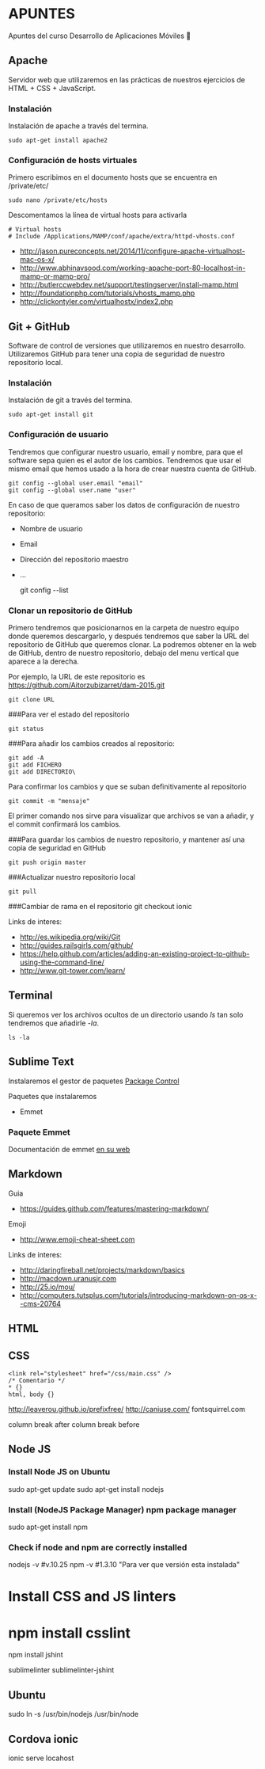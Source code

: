 # APUNTES
Apuntes del curso Desarrollo de Aplicaciones Móviles :iphone:

## Apache
Servidor web que utilizaremos en las prácticas de nuestros ejercicios de HTML + CSS + JavaScript.

### Instalación
Instalación de apache a través del termina.

    sudo apt-get install apache2

### Configuración de hosts virtuales
Primero escribimos en el documento hosts que se encuentra en /private/etc/

    sudo nano /private/etc/hosts

Descomentamos la línea de virtual hosts para activarla

    # Virtual hosts
    # Include /Applications/MAMP/conf/apache/extra/httpd-vhosts.conf
    
* http://jason.pureconcepts.net/2014/11/configure-apache-virtualhost-mac-os-x/
* http://www.abhinavsood.com/working-apache-port-80-localhost-in-mamp-or-mamp-pro/
* http://butlerccwebdev.net/support/testingserver/install-mamp.html
* http://foundationphp.com/tutorials/vhosts_mamp.php
* http://clickontyler.com/virtualhostx/index2.php

## Git + GitHub
Software de control de versiones que utilizaremos en nuestro desarrollo. Utilizaremos GitHub para tener una copia de seguridad de nuestro repositorio local.

### Instalación
Instalación de git a través del termina.

    sudo apt-get install git

### Configuración de usuario
Tendremos que configurar nuestro usuario, email y nombre, para que el software sepa quien es el autor de los cambios. Tendremos que usar el mismo email que hemos usado a la hora de crear nuestra cuenta de GitHub.

    git config --global user.email "email"
    git config --global user.name "user"

En caso de que queramos saber los datos de configuración de nuestro repositorio: 
* Nombre de usuario
* Email
* Dirección del repositorio maestro
* ...

    git config --list

### Clonar un repositorio de GitHub
Primero tendremos que posicionarnos en la carpeta de nuestro equipo donde queremos descargarlo, y después tendremos que saber la URL del repositorio de GitHub que queremos clonar. La podremos obtener en la web de GitHub, dentro de nuestro repositorio, debajo del menu vertical que aparece a la derecha.

Por ejemplo, la URL de este repositorio es https://github.com/Aitorzubizarret/dam-2015.git

    git clone URL

###Para ver el estado del repositorio

    git status

###Para añadir los cambios creados al repositorio:

    git add -A
    git add FICHERO
    git add DIRECTORIO\
    

Para confirmar los cambios y que se suban definitivamente al repositorio

    git commit -m "mensaje"


El primer comando nos sirve para visualizar que archivos se van a añadir, y el commit confirmará los cambios.

###Para guardar los cambios de nuestro repositorio, y mantener así una copia de seguridad en GitHub

    git push origin master

###Actualizar nuestro repositorio local

    git pull

###Cambiar de rama en el repositorio
git checkout ionic

Links de interes:
* http://es.wikipedia.org/wiki/Git
* http://guides.railsgirls.com/github/
* https://help.github.com/articles/adding-an-existing-project-to-github-using-the-command-line/
* http://www.git-tower.com/learn/

## Terminal
Si queremos ver los archivos ocultos de un directorio usando *ls* tan solo tendremos que añadirle *-la*.

    ls -la

## Sublime Text
Instalaremos el gestor de paquetes [Package Control](https://packagecontrol.io)

Paquetes que instalaremos
* Emmet

### Paquete Emmet
Documentación de emmet [en su web](http://docs.emmet.io/)

## Markdown
Guia
* https://guides.github.com/features/mastering-markdown/

Emoji
* http://www.emoji-cheat-sheet.com

Links de interes:
* http://daringfireball.net/projects/markdown/basics
* http://macdown.uranusjr.com
* http://25.io/mou/
* http://computers.tutsplus.com/tutorials/introducing-markdown-on-os-x--cms-20764

## HTML

## CSS
    <link rel="stylesheet" href="/css/main.css" />
    /* Comentario */
    * {}
    html, body {}

http://leaverou.github.io/prefixfree/
http://caniuse.com/
fontsquirrel.com

column break after
column break before

## Node JS

### Install Node JS on Ubuntu    
sudo apt-get update
sudo apt-get install nodejs

### Install (NodeJS Package Manager) npm package manager
sudo apt-get install npm

### Check if node and npm are correctly installed
nodejs -v #v.10.25
npm -v #1.3.10 "Para ver que versión esta instalada"

# Install CSS and JS linters
# npm install csslint
npm install jshint

sublimelinter
sublimelinter-jshint

## Ubuntu

sudo ln -s /usr/bin/nodejs /usr/bin/node

## Cordova ionic

ionic serve locahost
